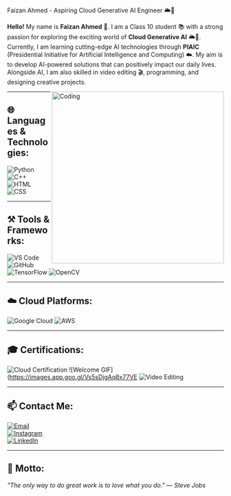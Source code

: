 Faizan Ahmed - Aspiring Cloud Generative AI Engineer 🌥️🚀

**Hello!** My name is **Faizan Ahmed** 👋. I am a Class 10 student 📚 with a strong passion for exploring the exciting world of **Cloud Generative AI** 🌥️🚀. Currently, I am learning cutting-edge AI technologies through **PIAIC** (Presidential Initiative for Artificial Intelligence and Computing) ☁️. My aim is to develop AI-powered solutions that can positively impact our daily lives. Alongside AI, I am also skilled in video editing 🎬, programming, and designing creative projects.  

<img align="right" alt="Coding" width="400" src="https://user-images.githubusercontent.com/74038190/229223263-cf2e4b07-2615-4f87-9c38-e37600f8381a.gif">

---

## 🌐 Languages & Technologies:
![Python](https://img.shields.io/badge/Python-3776AB?style=for-the-badge&logo=python&logoColor=white)
![C++](https://img.shields.io/badge/C++-00599C?style=for-the-badge&logo=c%2B%2B&logoColor=white)
![HTML](https://img.shields.io/badge/HTML5-E34F26?style=for-the-badge&logo=html5&logoColor=white)
![CSS](https://img.shields.io/badge/CSS3-1572B6?style=for-the-badge&logo=css3&logoColor=white)

---

## ⚒️ Tools & Frameworks:
![VS Code](https://img.shields.io/badge/VS%20Code-0078D4?style=for-the-badge&logo=visual-studio-code&logoColor=white)
![GitHub](https://img.shields.io/badge/GitHub-181717?style=for-the-badge&logo=github&logoColor=white)
![TensorFlow](https://img.shields.io/badge/TensorFlow-FF6F00?style=for-the-badge&logo=tensorflow&logoColor=white)
![OpenCV](https://img.shields.io/badge/OpenCV-5C3EE8?style=for-the-badge&logo=opencv&logoColor=white)

---

## ☁️ Cloud Platforms:
![Google Cloud](https://img.shields.io/badge/Google%20Cloud-4285F4?style=for-the-badge&logo=google-cloud&logoColor=white)
![AWS](https://img.shields.io/badge/Amazon%20AWS-232F3E?style=for-the-badge&logo=amazon-aws&logoColor=white)

---

## 🎓 Certifications:
![Cloud Certification](https://img.shields.io/badge/Certified%20in%20Cloud%20Computing-FF9900?style=for-the-badge&logo=amazon-aws&logoColor=white)
![Welcome GIF](https://images.app.goo.gl/Vs5sDjgAq8x77VE
![Video Editing](https://img.shields.io/badge/Video%20Editing-FF6347?style=for-the-badge&logo=adobe-premiere-pro&logoColor=white)

---

## 📫 Contact Me:
[![Email](https://img.shields.io/badge/Email-D14836?style=for-the-badge&logo=gmail&logoColor=white)](mailto:faizanahmedarain2009@gmail.com)  
[![Instagram](https://img.shields.io/badge/Instagram-E4405F?style=for-the-badge&logo=instagram&logoColor=white)](https://www.instagram.com/im_faizan.ahmed)  
[![LinkedIn](https://img.shields.io/badge/LinkedIn-0077B5?style=for-the-badge&logo=linkedin&logoColor=white)](https://www.linkedin.com/in/faizan-ahmed-a920712b6)

---

## 🌟 Motto:
_"The only way to do great work is to love what you do." — Steve Jobs_

